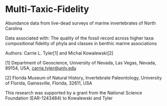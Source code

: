 # Multi-Taxic-Fidelity
Abundance data from live-dead surveys of marine invertebrates of North Carolina

Data associated with: The quality of the fossil record across higher taxa: compositional fidelity of phyla and classes in benthic marine associations

Authors: Carrie L. Tyler[1] and Michal Kowalewski[2]

[1] Department of Geoscience, University of Nevada, Las Vegas, Nevada, 89154, USA, carrie.tyler@unlv.edu

[2] Florida Museum of Natural History, Invertebrate Paleontology, University of Florida, Gainesville, Florida, 32611, USA

This research was supported by a grant from the National Science Foundation (EAR-1243484) to Kowalewski and Tyler
